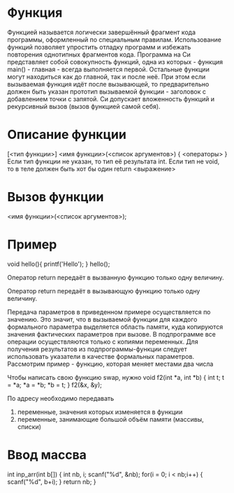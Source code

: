 # Функция
Функцией называется логически завершённый фрагмент кода программы, оформленный по специальным правилам.
Использование функций позволяет упростить отладку программ и избежать повторения однотипных фрагментов кода.
Программа на Си представляет собой совокупность функций, одна из которых - функция main() - главная - всегда выполняется первой. Остальные функции могут находиться как до главной, так и после неё. При этом если вызываемая функция идёт после вызывающей, то предварительно должен быть указан прототип вызываемой функции - заголовок с добавлением точки с запятой.
Си допускает вложенность функций и рекурсивный вызов (вызов функцией самой себя).

# Описание функции
[<тип функции>] <имя функции>(<список аргументов>) 
{
    <операторы>
}
Если тип функции не указан, то тип её результата int. Если тип не void, то в теле должен быть хот бы один
return <выражение>
# Вызов функции
<имя функции>(<список аргументов>);

# Пример
void hello(){
    printf('Hello');
}
hello();

Оператор return передаёт в вызванную функцию только одну величину.

Оператор return передаёт в вызывающую функцию только одну величину.

Передача параметров в приведенном примере осуществляется по значению. Это значит, что в вызываемой функции для каждого формального параметра выделяется область памяти, куда копируются значения фактических параметров при вызове.
В подпрограмме все операции осуществляются только с копиями переменных. Для получения результатов из подпрограммы-функции следует использовать указатели в качестве формальных параметров.
Рассмотрим пример - функцию, которая меняет местами два числа

Чтобы написать свою функцию swap, нужно
void f2(int *a, int *b)
{
    int t;
    t = *a;
    *a = *b;
    *b = t;
}
f2(&x, &y);

По адресу необходимо передавать
1. переменные, значения которых изменяется в функции
2. переменные, занимающие большой объём памяти (массивы, списки)

# Ввод массва
int inp_arr(int b[])
{
    int nb, i;
    scanf("%d", &nb);
    for(i = 0; i < nb;i++)
    {
        scanf("%d", b+i);
    }
    return nb;
}